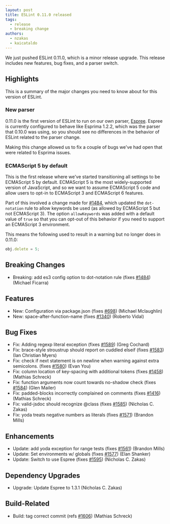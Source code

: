 ```yaml
---
layout: post
title: ESLint 0.11.0 released
tags:
  - release
  - breaking change
authors:
  - nzakas
  - kaicataldo
---
```


We just pushed ESLint 0.11.0, which is a minor release upgrade. This release includes new features, bug fixes, and a parser switch.

## Highlights

This is a summary of the major changes you need to know about for this version of ESLint.

### New parser

0.11.0 is the first version of ESLint to run on our own parser, [Espree](https://github.com/eslint/espree). Espree is currently configured to behave like Esprima 1.2.2, which was the parser that 0.10.0 was using, so you should see no differences in the behavior of ESLint related to the parser change.

Making this change allowed us to fix a couple of bugs we've had open that were related to Esprima issues.

### ECMAScript 5 by default

This is the first release where we've started transitioning all settings to be ECMAScript 5 by default. ECMAScript 5 is the most widely-supported version of JavaScript, and so we want to assume ECMAScript 5 code and allow users to opt-in to ECMAScript 3 and ECMAScript 6 features.

Part of this involved a change made for [#1484](https://github.com/eslint/eslint/issues/1484), which updated the `dot-notation` rule to allow keywords be used (as allowed by ECMAScript 5 but not ECMAScript 3). The option `allowKeywords` was added with a default value of `true` so that you can opt-out of this behavior if you need to support an ECMAScript 3 environment.

This means the following used to result in a warning but no longer does in 0.11.0:

```js
obj.delete = 5;
```

## Breaking Changes

* Breaking: add es3 config option to dot-notation rule (fixes [#1484](https://github.com/eslint/eslint/issues/1484)) (Michael Ficarra)

## Features

* New: Configuration via package.json (fixes [#698](https://github.com/eslint/eslint/issues/698)) (Michael Mclaughlin)
* New: space-after-function-name (fixes [#1340](https://github.com/eslint/eslint/issues/1340)) (Roberto Vidal)

## Bug Fixes

* Fix: Adding regexp literal exception (fixes [#1589](https://github.com/eslint/eslint/issues/1589)) (Greg Cochard)
* Fix: brace-style stroustrup should report on cuddled elseif (fixes [#1583](https://github.com/eslint/eslint/issues/1583)) (Ian Christian Myers)
* Fix: check if next statement is on newline when warning against extra semicolons. (fixes [#1580](https://github.com/eslint/eslint/issues/1580)) (Evan You)
* Fix: column location of key-spacing with additional tokens (fixes [#1458](https://github.com/eslint/eslint/issues/1458)) (Mathias Schreck)
* Fix: function arguments now count towards no-shadow check (fixes [#1584](https://github.com/eslint/eslint/issues/1584)) (Glen Mailer)
* Fix: padded-blocks incorrectly complained on comments (fixes [#1416](https://github.com/eslint/eslint/issues/1416)) (Mathias Schreck)
* Fix: valid-jsdoc should recognize @class (fixes [#1585](https://github.com/eslint/eslint/issues/1585)) (Nicholas C. Zakas)
* Fix: yoda treats negative numbers as literals (fixes [#1571](https://github.com/eslint/eslint/issues/1571)) (Brandon Mills)

## Enhancements

* Update: add yoda exception for range tests (fixes [#1561](https://github.com/eslint/eslint/issues/1561)) (Brandon Mills)
* Update: Set environments w/ globals (fixes [#1577](https://github.com/eslint/eslint/issues/1577)) (Elan Shanker)
* Update: Switch to use Espree (fixes [#1595](https://github.com/eslint/eslint/issues/1595)) (Nicholas C. Zakas)

## Dependency Upgrades

* Upgrade: Update Espree to 1.3.1 (Nicholas C. Zakas)

## Build-Related

* Build: tag correct commit (refs [#1606](https://github.com/eslint/eslint/issues/1606)) (Mathias Schreck)
